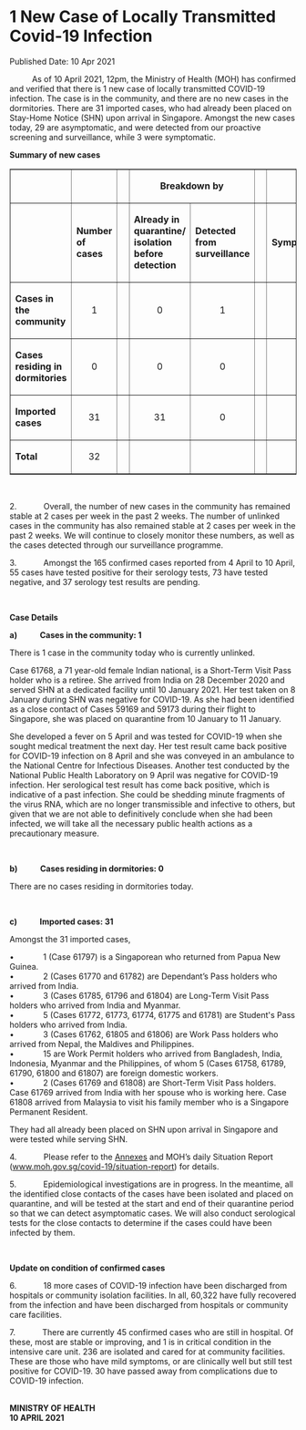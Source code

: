 <html>
    <meta http-equiv="Content-Type" content="text/html; charset=utf-8"/>
    <meta charset="utf-8"/>
    <title>1 New Case of Locally Transmitted Covid-19 Infection</title>
    <body><h1>1 New Case of Locally Transmitted Covid-19 Infection</h1>
    <p>Published Date: 10 Apr 2021</p> <p>&nbsp; &nbsp; &nbsp; &nbsp; &nbsp; As of 10 April 2021, 12pm, the Ministry of Health (MOH) has confirmed and verified that there is 1 new case of locally transmitted COVID-19 infection. The case is in the community, and there are no new cases in the dormitories. There are 31 imported cases, who had already been placed on Stay-Home Notice (SHN) upon arrival in Singapore. Amongst the new cases today, 29 are asymptomatic, and were detected from our proactive screening and surveillance, while 3 were symptomatic.&nbsp;</p><p><strong>Summary of new cases</strong></p> <table border="1" cellspacing="0" cellpadding="0" width="605"> <tbody><tr> <td width="129"> <p align="right">&nbsp;</p> </td> <td width="60"> <p>&nbsp;</p> </td> <td width="16" valign="top"> <p>&nbsp;</p> </td> <td width="192" colspan="2"> <p align="center"><strong>Breakdown by</strong></p> </td> <td width="16" valign="top"> <p>&nbsp;</p> </td> <td width="192" colspan="2"> <p align="center"><strong>Breakdown by</strong></p> </td> </tr> <tr> <td width="129"> <p align="right">&nbsp;</p> </td> <td width="60"> <p><strong>Number of cases</strong></p> </td> <td width="16" valign="top"> <p>&nbsp;</p> </td> <td width="96"> <p><strong>Already in quarantine/ isolation before detection</strong></p> </td> <td width="96"> <p><strong>Detected from surveillance</strong></p> </td> <td width="16" valign="top"> <p>&nbsp;</p> </td> <td width="96"> <p><strong>Symptomatic</strong></p> </td> <td width="96"> <p><strong>Asymptomatic</strong></p> </td> </tr> <tr> <td width="129"> <p><strong>Cases in the community</strong></p> </td> <td width="60"> <p align="center">1</p> </td> <td width="16" valign="top"> <p align="center">&nbsp;</p> </td> <td width="96"> <p align="center">0</p> </td> <td width="96"> <p align="center">1</p> </td> <td width="16" valign="top"> <p align="center">&nbsp;</p> </td> <td width="96"> <p align="center">1</p> </td> <td width="96"> <p align="center">0</p> </td> </tr> <tr> <td width="129"> <p><strong>Cases residing in dormitories</strong></p> </td> <td width="60"> <p align="center">0</p> </td> <td width="16" valign="top"> <p align="center">&nbsp;</p> </td> <td width="96"> <p align="center">0</p> </td> <td width="96"> <p align="center">0</p> </td> <td width="16" valign="top"> <p align="center">&nbsp;</p> </td> <td width="96"> <p align="center">0</p> </td> <td width="96"> <p align="center">0</p> </td> </tr> <tr> <td width="129"> <p><strong>Imported cases</strong></p> </td> <td width="60"> <p align="center">31</p> </td> <td width="16" valign="top"> <p align="center">&nbsp;</p> </td> <td width="96"> <p align="center">31</p> </td> <td width="96"> <p align="center">0</p> </td> <td width="16" valign="top"> <p align="center">&nbsp;</p> </td> <td width="96"> <p align="center">2</p> </td> <td width="96"> <p align="center">29</p> </td> </tr> <tr> <td width="129"> <p><strong>Total</strong></p> </td> <td width="60"> <p align="center">32</p> </td> <td width="16" valign="top"> <p align="center">&nbsp;</p> </td> <td width="96"> <p align="center">&nbsp;</p> </td> <td width="96"> <p align="center">&nbsp;</p> </td> <td width="16" valign="top"> <p align="center">&nbsp;</p> </td> <td width="96"> <p align="center">&nbsp;</p> </td> <td width="96"> <p align="center">&nbsp;</p> </td> </tr> </tbody></table> <p>&nbsp;</p> <p>2.&nbsp;&nbsp;&nbsp;&nbsp;&nbsp;&nbsp;&nbsp;&nbsp;&nbsp;&nbsp;&nbsp; Overall, the number of new cases in the community has remained stable at 2 cases per week in the past 2 weeks. The number of unlinked cases in the community has also remained stable at 2 cases per week in the past 2 weeks. We will continue to closely monitor these numbers, as well as the cases detected through our surveillance programme.</p><p>3.&nbsp;&nbsp;&nbsp;&nbsp;&nbsp;&nbsp;&nbsp;&nbsp;&nbsp;&nbsp;&nbsp; Amongst the 165 confirmed cases reported from 4 April to 10 April, 55 cases have tested positive for their serology tests, 73 have tested negative, and 37 serology test results are pending.<br></p><p>&nbsp;</p><p><strong>Case Details</strong></p><p><strong>a)&nbsp;&nbsp;&nbsp;&nbsp;&nbsp;&nbsp;&nbsp;&nbsp;&nbsp;&nbsp;&nbsp; Cases in the community: 1</strong><br></p><p>There is 1 case in the community today who is currently unlinked.<br></p><p>Case 61768, a 71 year-old female Indian national, is a Short-Term Visit Pass holder who is a retiree. She arrived from India on 28 December 2020 and served SHN at a dedicated facility until 10 January 2021. Her test taken on 8 January during SHN was negative for COVID-19. As she had been identified as a close contact of Cases 59169 and 59173 during their flight to Singapore, she was placed on quarantine from 10 January to 11 January.<br></p><p>She developed a fever on 5 April and was tested for COVID-19 when she sought medical treatment the next day. Her test result came back positive for COVID-19 infection on 8 April and she was conveyed in an ambulance to the National Centre for Infectious Diseases. Another test conducted by the National Public Health Laboratory on 9 April was negative for COVID-19 infection. Her serological test result has come back positive, which is indicative of a past infection. She could be shedding minute fragments of the virus RNA, which are no longer transmissible and infective to others, but given that we are not able to definitively conclude when she had been infected, we will take all the necessary public health actions as a precautionary measure.<br></p><p>&nbsp;</p><p><strong>b)&nbsp;&nbsp;&nbsp;&nbsp;&nbsp;&nbsp;&nbsp;&nbsp;&nbsp;&nbsp;&nbsp; Cases residing in dormitories: 0</strong></p><p>There are no cases residing in dormitories today.<br></p><p>&nbsp;</p><p><strong>c)&nbsp;&nbsp;&nbsp;&nbsp;&nbsp;&nbsp;&nbsp;&nbsp;&nbsp;&nbsp;&nbsp; Imported cases: 31</strong></p><p>Amongst the 31 imported cases,<br></p><p>•&nbsp;&nbsp;&nbsp;&nbsp;&nbsp;&nbsp;&nbsp;&nbsp;&nbsp;&nbsp;&nbsp;&nbsp; 1 (Case 61797) is a Singaporean who returned from Papua New Guinea.<br>•&nbsp;&nbsp;&nbsp;&nbsp;&nbsp;&nbsp;&nbsp;&nbsp;&nbsp;&nbsp;&nbsp;&nbsp; 2 (Cases 61770 and 61782) are Dependant’s Pass holders who arrived from India.<br>•&nbsp;&nbsp;&nbsp;&nbsp;&nbsp;&nbsp;&nbsp;&nbsp;&nbsp;&nbsp;&nbsp;&nbsp; 3 (Cases 61785, 61796 and 61804) are Long-Term Visit Pass holders who arrived from India and Myanmar.<br>•&nbsp;&nbsp;&nbsp;&nbsp;&nbsp;&nbsp;&nbsp;&nbsp;&nbsp;&nbsp;&nbsp;&nbsp; 5 (Cases 61772, 61773, 61774, 61775 and 61781) are Student's Pass holders who arrived from India.<br>•&nbsp;&nbsp;&nbsp;&nbsp;&nbsp;&nbsp;&nbsp;&nbsp;&nbsp;&nbsp;&nbsp;&nbsp; 3 (Cases 61762, 61805 and 61806) are Work Pass holders who arrived from Nepal, the Maldives and Philippines.<br>•&nbsp;&nbsp;&nbsp;&nbsp;&nbsp;&nbsp;&nbsp;&nbsp;&nbsp;&nbsp;&nbsp;&nbsp; 15 are Work Permit holders who arrived from Bangladesh, India, Indonesia, Myanmar and the Philippines, of whom 5 (Cases 61758, 61789, 61790, 61800 and 61807) are foreign domestic workers.<br>•&nbsp;&nbsp;&nbsp;&nbsp;&nbsp;&nbsp;&nbsp;&nbsp;&nbsp;&nbsp;&nbsp;&nbsp; 2 (Cases 61769 and 61808) are Short-Term Visit Pass holders. Case 61769 arrived from India with her spouse who is working here. Case 61808 arrived from Malaysia to visit his family member who is a Singapore Permanent Resident.</p><p>They had all already been placed on SHN upon arrival in Singapore and were tested while serving SHN.<br></p><p>4.&nbsp;&nbsp;&nbsp;&nbsp;&nbsp;&nbsp;&nbsp;&nbsp;&nbsp;&nbsp;&nbsp; Please refer to the <a href="/docs/librariesprovider5/pressroom/annex-10-apr.pdf?sfvrsn=14d1cfda_2" title="Annexes">Annexes</a>&nbsp;and MOH’s daily Situation Report (<a href="http://www.moh.gov.sg/covid-19/situation-report" target="_blank" data-saferedirecturl="https://www.google.com/url?q=http://www.moh.gov.sg/covid-19/situation-report&amp;source=gmail&amp;ust=1618155153609000&amp;usg=AFQjCNHhLaT8LB9qfhlrJ2yGpDR9CosmKg" title="" class="">www.moh.gov.sg/covid-19/<wbr>situation-report</a>) for details.<br></p><p>5.&nbsp;&nbsp;&nbsp;&nbsp;&nbsp;&nbsp;&nbsp;&nbsp;&nbsp;&nbsp;&nbsp; Epidemiological investigations are in progress. In the meantime, all the identified close contacts of the cases have been isolated and placed on quarantine, and will be tested at the start and end of their quarantine period so that we can detect asymptomatic cases. We will also conduct serological tests for the close contacts to determine if the cases could have been infected by them.<br></p><p>&nbsp;</p><p><strong>Update on condition of confirmed cases</strong></p><p>6.&nbsp;&nbsp;&nbsp;&nbsp;&nbsp;&nbsp;&nbsp;&nbsp;&nbsp;&nbsp;&nbsp; 18 more cases of COVID-19 infection have been discharged from hospitals or community isolation facilities. In all, 60,322 have fully recovered from the infection and have been discharged from hospitals or community care facilities.<br></p><p>7.&nbsp;&nbsp;&nbsp;&nbsp;&nbsp;&nbsp;&nbsp;&nbsp;&nbsp;&nbsp;&nbsp; There are currently 45 confirmed cases who are still in hospital. Of these, most are stable or improving, and 1 is in critical condition in the intensive care unit. 236 are isolated and cared for at community facilities. These are those who have mild symptoms, or are clinically well but still test positive for COVID-19. 30 have passed away from complications due to COVID-19 infection.<br></p><p><br><strong>MINISTRY OF HEALTH<br>10 APRIL 2021</strong></p></body>
</html>